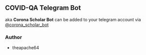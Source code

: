 ## COVID-QA Telegram Bot

aka **Corona Scholar Bot** can be added to your telegram account via [@corona_scholar_bot](http://t.me/corona_scholar_bot)

### Author
- theapache64